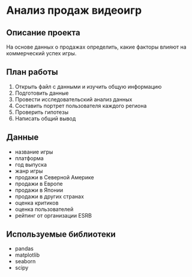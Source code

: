 # Анализ продаж видеоигр
## Описание проекта
На основе данных о продажах определить, какие факторы влияют на коммерческий успех игры.

## План работы
1. Открыть файл с данными и изучить общую информацию
2. Подготовить данные
3. Провести исследовательский анализ данных
4. Составить портрет пользователя каждого региона
5. Проверить гипотезы
6. Написать общий вывод

## Данные
- название игры
- платформа
- год выпуска
- жанр игры
- продажи в Северной Америке
- продажи в Европе
- продажи в Японии
- продажи в других странах
- оценка критиков
- оценка пользователей
- рейтинг от организации ESRB

## Используемые библиотеки
- pandas
- matplotlib
- seaborn
- scipy